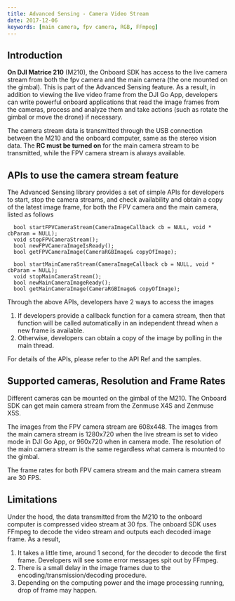 ```yaml
---
title: Advanced Sensing - Camera Video Stream
date: 2017-12-06
keywords: [main camera, fpv camera, RGB, FFmpeg]
---
```


## Introduction

**On DJI Matrice 210** (M210), the Onboard SDK has access to the live camera stream from both the fpv camera and the main camera (the one mounted on the gimbal). This is part of the Advanced Sensing feature. As a result, in addition to viewing the live video frame from the DJI Go App, developers can write powerful onboard applications that read the image frames from the cameras, process and analyze them and take actions (such as rotate the gimbal or move the drone) if necessary.

The camera stream data is transmitted through the USB connection between the M210 and the onboard computer, same as the stereo vision data. The **RC must be turned on** for the main camera stream to be transmitted, while the FPV camera stream is always available.

## APIs to use the camera stream feature

The Advanced Sensing library provides a set of simple APIs for developers to start, stop the camera streams, and check availability and obtain a copy of the latest image frame, for both the FPV camera and the main camera, listed as follows
```
  bool startFPVCameraStream(CameraImageCallback cb = NULL, void * cbParam = NULL);
  void stopFPVCameraStream(); 
  bool newFPVCameraImageIsReady();
  bool getFPVCameraImage(CameraRGBImage& copyOfImage);

  bool startMainCameraStream(CameraImageCallback cb = NULL, void * cbParam = NULL);
  void stopMainCameraStream();
  bool newMainCameraImageReady();
  bool getMainCameraImage(CameraRGBImage& copyOfImage);
```
Through the above APIs, developers have 2 ways to access the images
1. If developers provide a callback function for a camera stream, then that function will be called automatically in an independent thread when a new frame is available. 
2. Otherwise, developers can obtain a copy of the image by polling in the main thread.

For details of the APIs, please refer to the API Ref and the samples. 

## Supported cameras, Resolution and Frame Rates

Different cameras can be mounted on the gimbal of the M210. The Onboard SDK can get main camera stream from the Zenmuse X4S and Zenmuse X5S.

The images from the FPV camera stream are 608x448. The images from the main camera stream is 1280x720 when the live stream is set to video mode in DJI Go App, or 960x720 when in camera mode. The resolution of  the main camera stream is the same regardless what camera is mounted to the gimbal.

The frame rates for both FPV camera stream and the main camera stream are 30 FPS.

## Limitations
Under the hood, the data transmitted from the M210 to the onboard computer is compressed video stream at 30 fps. The onboard SDK uses FFmpeg to decode the video stream and outputs each decoded image frame. As a result, 
1. It takes a little time, around 1 second, for the decoder to decode the first frame. Developers will see some error messages spit out by FFmpeg.
2. There is a small delay in the image frames due to the encoding/transmission/decoding procedure.
3. Depending on the computing power and the image processing running, drop of frame may happen.


